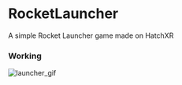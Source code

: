 # RocketLauncher
A simple Rocket Launcher game made on HatchXR

### Working
![launcher_gif](https://github.com/kmranrg/RocketLauncher/blob/master/rocketLauncher.gif)
